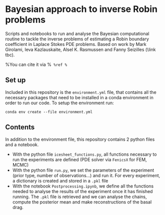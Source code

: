 # Bayesian approach to inverse Robin problems

Scripts and notebooks to run and analyse the Bayesian computational routine to tackle the inverse problems of estimating a Robin boundary coefficient in Laplace Stokes PDE problems. Based on work by Mark Girolami, Ieva Kazlauskaite, Alsel K. Rasmussen and Fanny Seizilles (\link tbc).

%You can cite it via
%```
%ref
%```


## Set up
Included in this repository is the ```environment.yml``` file, that contains all the necessary packages that need to be installed in a conda environment in order to run our code. To setup the environment run:

    conda env create --file environment.yml

## Contents
In addition to the environment file, this repository contains 2 python files and a notebook.

- With the python file ```icesheet_functions.py```, all functions necessary to run the experiments are defined (PDE solver via ```FenicsX``` for FEM, MCMC)
- With the python file ```run.py```, we set the parameters of the experiment (prior type, number of observations...) and run it. For every experiment, a dictionary is created and stored in a ```.pkl``` file
- With the notebook ```Postprocessing.ipynb```, we define all the functions needed to analyse the results of the experiment once it has finished running. The ```.pkl``` file is retrieved and we can analyse the chains, compute the posterior mean and make reconstructions of the basal drag.

